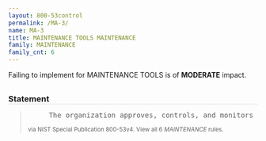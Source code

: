 ```yaml
---
layout: 800-53control
permalink: /MA-3/
name: MA-3
title: MAINTENANCE TOOLS MAINTENANCE
family: MAINTENANCE
family_cnt: 6
---
```

<p class="text-warning">Failing to implement for MAINTENANCE TOOLS is of <b>MODERATE</b> impact.</p>

<h3 style="border-bottom:1px solid #ddd;margin:30px 0 8px 0;">Statement</h3>
<blockquote>
<pre>     The organization approves, controls, and monitors information system maintenance tools. 
</pre>
<p><small>via NIST Special Publication 800-53v4. View all 6 <i>MAINTENANCE</i> rules. <a href="/cce/ssg/group/$Group_id"><span class="glyphicon glyphicon-link"></span></a> </small></p>
</blockquote>

